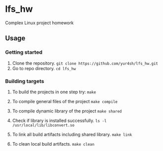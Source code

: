 # lfs_hw
Complex Linux project homework

## Usage

### Getting started

1) Clone the repository.
    ```git clone https://github.com/yur4sh/lfs_hw.git```
2) Go to repo directory.
    ```cd lfs_hw```

### Building targets

1) To build the projects in one step try:
    ```make```

2) To compile general files of the project
    ```make compile```

3) To compile dynamic library of the project
    ```make shared```

4) Check if library is installed successfully.
    ```ls -l /usr/local/lib/libconvert.so```

5) To link all build artifacts including shared library.
    ```make link```

6) To clean local build artifacts.
    ```make clean```
